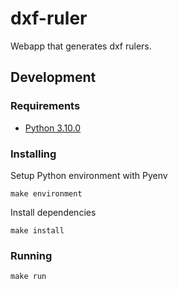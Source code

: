 # dxf-ruler
Webapp that generates dxf rulers.

## Development

### Requirements
- [Python 3.10.0](https://realpython.com/intro-to-pyenv/)

### Installing
Setup Python environment with Pyenv
```console
make environment
````
Install dependencies
```console
make install
```

### Running
```console
make run
```
